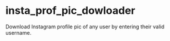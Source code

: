 # insta_prof_pic_dowloader
Download Instagram profile pic of any user by entering their valid username.
